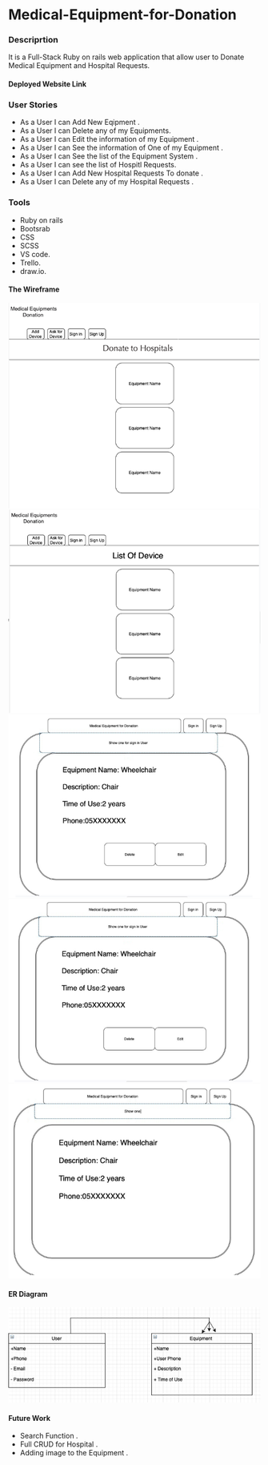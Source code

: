 # Medical-Equipment-for-Donation

### Descriprtion 
It is a Full-Stack Ruby on rails web application that allow user to Donate Medical Equipment and Hospital Requests.

####  Deployed Website Link




### User Stories 
- As a User I can Add New Eqipment .
- As a User I can Delete any of my Equipments. 
- As a User I can Edit the information of my Equipment .
- As a User I can See the information of One of my Equipment .
- As a User I can See the list of the Equipment System .
- As a User I can see the list of Hospitl Requests.
- As a User I can Add New Hospital Requests To donate .
- As a User I can Delete any of my Hospital Requests . 


### Tools 
- Ruby on rails 
- Bootsrab 
- CSS
- SCSS
- VS code.
- Trello.
- draw.io.





#### The Wireframe 
![Wireframe](/Media/5.png)
![Wireframe](/Media/4.png)
![Wireframe](/Media/1.png)
![Wireframe](/Media/2.png)
![Wireframe](/Media/3.png)




#### ER Diagram 


![Wireframe](/Media/6.png)


#### Future Work 

- Search Function .
- Full CRUD for Hospital .
- Adding image to the Equipment .
  